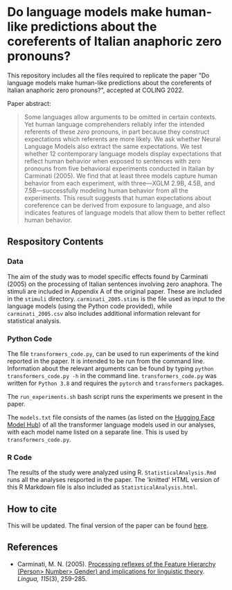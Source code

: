 # Do language models make human-like predictions about the coreferents of Italian anaphoric zero pronouns?

This repository includes all the files required to replicate the paper "Do language models make human-like predictions about the coreferents of Italian anaphoric zero pronouns?", accepted at COLING 2022.

Paper abstract:
> Some languages allow arguments to be omitted in certain contexts. Yet human language comprehenders reliably infer the intended referents of these *zero* pronouns, in part because they construct expectations which referents are more likely. We ask whether Neural Language Models also extract the same expectations. We test whether 12 contemporary language models display expectations that reflect human behavior when exposed to sentences with zero pronouns from five behavioral experiments conducted in Italian by Carminati (2005). We find that at least three models capture human behavior from each experiment, with three&mdash;XGLM 2.9B, 4.5B, and 7.5B&mdash;successfully modeling human behavior from all the experiments. This result suggests that human expectations about coreference can be derived from exposure to language, and also indicates features of language models that allow them to better reflect human behavior.

## Respository Contents

### Data 
The aim of the study was to model specific effects found by Carminati (2005) on the processing of Italian sentences involving zero anaphora. The stimuli are included in Appendix A of the original paper. These are included in the `stimuli` directory. `carminati_2005.stims` is the file used as input to the language models (using the Python code provided), while `carminati_2005.csv` also includes additional information relevant for statistical analysis.

### Python Code
The file `transformers_code.py`, can be used to run experiments of the kind reported in the paper. It is intended to be run from the command line. Information about the relevant arguments can be found by typing `python transformers_code.py -h` in the command line. `transformers_code.py` was written for `Python 3.8` and requires the `pytorch` and `transformers` packages.

The `run_experiments.sh` bash script runs the experiments we present in the paper. 

The `models.txt` file consists of the names (as listed on the [Hugging Face Model Hub](https://huggingface.co/models)) of all the transformer language models used in our analyses, with each model name listed on a separate line. This is used by `transformers_code.py`.

### R Code

The results of the study were analyzed using R. `StatisticalAnalysis.Rmd` runs all the analyses resported in the paper. The 'knitted' HTML version of this R Markdown file is also included as `StatisticalAnalysis.html`.


## How to cite
This will be updated. The final version of the paper can be found [here](https://jmichaelov.com/files/MichaelovBergen.2022.coling.pdf).

## References

* Carminati, M. N. (2005). [Processing reflexes of the Feature Hierarchy (Person> Number> Gender) and implications for linguistic theory](https://doi.org/10.1016/j.lingua.2003.10.006). *Lingua, 115*(3), 259-285.

